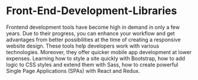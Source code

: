 # Front-End-Development-Libraries
Frontend development tools have become high in demand in only a few years. Due to their progress, you can enhance your workflow and get advantages from better possibilities at the time of creating a responsive website design. These tools help developers work with various technologies. Moreover, they offer quicker mobile app development at lower expenses.
Learning how to style a site quickly with Bootstrap, how to add logic to CSS styles and extend them with Sass, how to create powerful Single Page Applications (SPAs) with React and Redux.
